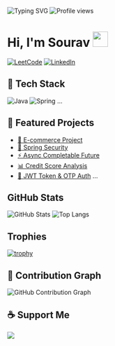 ![Typing SVG](https://readme-typing-svg.herokuapp.com?font=Fira+Code&weight=700&size=40&pause=1000&color=F70000&center=true&vCenter=true&width=700&lines=Hi%2C+I'm+Sourav+%F0%9F%91%8B;Welcome+to+my+GitHub+profile!)
![Profile views](https://komarev.com/ghpvc/?username=sourav052&color=brightgreen)

# Hi, I'm Sourav <img src="https://media.giphy.com/media/hvRJCLFzcasrR4ia7z/giphy.gif" width="35">

[![LeetCode](https://img.shields.io/badge/LeetCode-FFA116?style=for-the-badge&logo=leetcode&logoColor=white)](https://leetcode.com/u/bitsourav/)
[![LinkedIn](https://img.shields.io/badge/LinkedIn-0A66C2?style=for-the-badge&logo=linkedin&logoColor=white)](https://www.linkedin.com/in/sourav-bit-b051251a9/)

## 🚀 Tech Stack

![Java](https://img.shields.io/badge/Java-ED8B00?style=for-the-badge&logo=java&logoColor=white)
![Spring](https://img.shields.io/badge/Spring-6DB33F?style=for-the-badge&logo=spring&logoColor=white)
...

## 📌 Featured Projects

- [🛒 E-commerce Project](https://github.com/sourav052/E-commerse_project)
- [🔐 Spring Security](https://github.com/sourav052/Spring-security)
- [⚡ Async Completable Future](https://github.com/sourav052/AsyncCompletable_future)
- [📊 Credit Score Analysis](https://github.com/sourav052/credit-scoreAnalysys)
- [🔑 JWT Token & OTP Auth](https://github.com/sourav052/JWT_token-with-otp-based-Authentication)
...

## GitHub Stats
![GitHub Stats](https://github-readme-stats.vercel.app/api?username=sourav052&show_icons=true&theme=radical)
![Top Langs](https://github-readme-stats.vercel.app/api/top-langs/?username=sourav052&layout=compact)

##  Trophies
[![trophy](https://github-profile-trophy.vercel.app/?username=sourav052&theme=onedark)](https://github.com/sourav052/github-profile-trophy)

## 🐍 Contribution Graph

![GitHub Contribution Graph](https://raw.githubusercontent.com/sourav052/sourav052/output/dist/github-contribution-grid-snake.svg)
## ☕ Support Me

<a href="https://www.buymeacoffee.com/yourname"><img src="https://img.shields.io/badge/Buy%20Me%20A%20Coffee-FFDD00?style=for-the-badge&logo=buy-me-a-coffee&logoColor=black" /></a>
